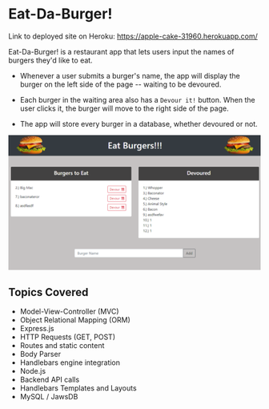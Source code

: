 <h1>Eat-Da-Burger!</h1>

Link to deployed site on Heroku: https://apple-cake-31960.herokuapp.com/

Eat-Da-Burger! is a restaurant app that lets users input the names of burgers they'd like to eat.

* Whenever a user submits a burger's name, the app will display the burger on the left side of the page -- waiting to be devoured.

* Each burger in the waiting area also has a `Devour it!` button. When the user clicks it, the burger will move to the right side of the page.

* The app will store every burger in a database, whether devoured or not.

![img](public/assets/img/burger-screenshot.png)

<h2>Topics Covered</h2>

* Model-View-Controller (MVC)
* Object Relational Mapping (ORM)
* Express.js
* HTTP Requests (GET, POST)
* Routes and static content
* Body Parser
* Handlebars engine integration
* Node.js
* Backend API calls
* Handlebars Templates and Layouts
* MySQL / JawsDB
